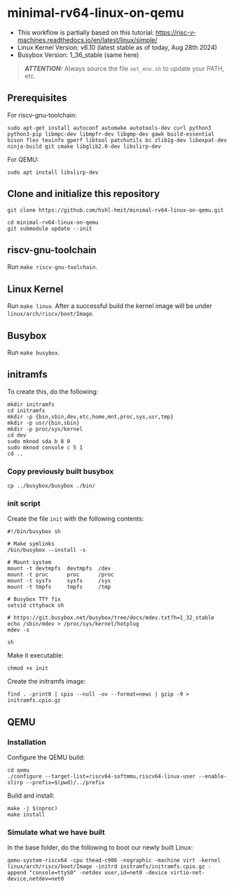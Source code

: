 # minimal-rv64-linux-on-qemu
- This workflow is partially based on this tutorial: https://risc-v-machines.readthedocs.io/en/latest/linux/simple/
- Linux Kernel Version: v6.10 (latest stable as of today, Aug 28th 2024)
- Busybox Version: 1_36_stable (same here)

> **_ATTENTION:_** Always source the file `set_env.sh` to update your PATH, etc.

## Prerequisites
For riscv-gnu-toolchain:
```
sudo apt-get install autoconf automake autotools-dev curl python3 python3-pip libmpc-dev libmpfr-dev libgmp-dev gawk build-essential bison flex texinfo gperf libtool patchutils bc zlib1g-dev libexpat-dev ninja-build git cmake libglib2.0-dev libslirp-dev
```

For QEMU:
```
sudo apt install libslirp-dev
```

## Clone and initialize this repository
```
git clone https://github.com/hshl-hmit/minimal-rv64-linux-on-qemu.git

cd minimal-rv64-linux-on-qemu
git submodule update --init
```

## riscv-gnu-toolchain
Run ```make riscv-gnu-toolchain```.

## Linux Kernel
Run ```make linux```. After a successful build the kernel image will be under `linux/arch/riscv/boot/Image`.

## Busybox
Run ```make busybox```.

## initramfs
To create this, do the following:
```
mkdir initramfs
cd initramfs
mkdir -p {bin,sbin,dev,etc,home,mnt,proc,sys,usr,tmp}
mkdir -p usr/{bin,sbin}
mkdir -p proc/sys/kernel
cd dev
sudo mknod sda b 8 0 
sudo mknod console c 5 1
cd ..
```

### Copy previously built busybox
```
cp ../busybox/busybox ./bin/
```

### init script
Create the file ```init``` with the following contents:
```
#!/bin/busybox sh

# Make symlinks
/bin/busybox --install -s

# Mount system
mount -t devtmpfs  devtmpfs  /dev
mount -t proc      proc      /proc
mount -t sysfs     sysfs     /sys
mount -t tmpfs     tmpfs     /tmp

# Busybox TTY fix
setsid cttyhack sh

# https://git.busybox.net/busybox/tree/docs/mdev.txt?h=1_32_stable
echo /sbin/mdev > /proc/sys/kernel/hotplug
mdev -s

sh
```

Make it executable:
```
chmod +x init
```

Create the initramfs image:
```
find . -print0 | cpio --null -ov --format=newc | gzip -9 > initramfs.cpio.gz
```

## QEMU

### Installation
Configure the QEMU build:
```
cd qemu
./configure --target-list=riscv64-softmmu,riscv64-linux-user --enable-slirp --prefix=$(pwd)/../prefix
```
Build and install:
```
make -j $(nproc)
make install
```

### Simulate what we have built
In the base folder, do the following to boot our newly built Linux:
```
qemu-system-riscv64 -cpu thead-c906 -nographic -machine virt -kernel linux/arch/riscv/boot/Image -initrd initramfs/initramfs.cpio.gz -append "console=ttyS0" -netdev user,id=net0 -device virtio-net-device,netdev=net0
```
